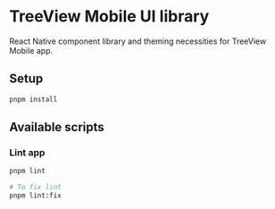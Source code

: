 # TreeView Mobile UI library

React Native component library and theming necessities for TreeView Mobile app.

## Setup

```bash
pnpm install
```

## Available scripts

### Lint app

```bash
pnpm lint

# To fix lint
pnpm lint:fix
```
